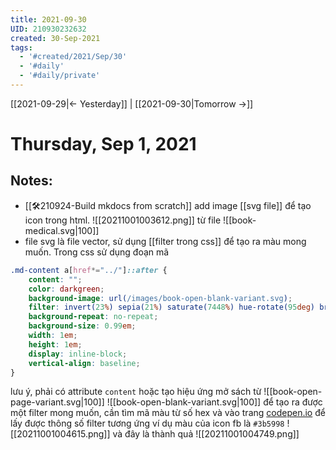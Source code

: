 ```yaml
---
title: 2021-09-30
UID: 210930232632
created: 30-Sep-2021
tags:
  - '#created/2021/Sep/30'
  - '#daily'
  - '#daily/private'
---
```

[[2021-09-29|<- Yesterday]] | [[2021-09-30|Tomorrow ->]]
# Thursday, Sep 1, 2021

## Notes:
- [[🛠️210924-Build mkdocs from scratch]] add image [[svg file]] để tạo icon trong html. ![[20211001003612.png]] từ file ![[book-medical.svg|100]]
- file svg là file vector, sử dụng [[filter trong css]] để tạo ra màu mong muốn. Trong css sử dụng đoạn mã 
```css
.md-content a[href*="../"]::after {
    content: "";
    color: darkgreen;
    background-image: url(/images/book-open-blank-variant.svg);
    filter: invert(23%) sepia(21%) saturate(7448%) hue-rotate(95deg) brightness(92%) contrast(105%);
    background-repeat: no-repeat;
    background-size: 0.99em;
    width: 1em;
    height: 1em;
    display: inline-block;
    vertical-align: baseline;
} 
```
lưu ý, phải có attribute `content`
hoặc tạo hiệu ứng mở sách từ ![[book-open-page-variant.svg|100]] ![[book-open-blank-variant.svg|100]]
để tạo ra được một filter mong muốn, cần tìm mã màu từ số hex và vào trang [codepen.io](https://codepen.io/sosuke/pen/Pjoqqp) để lấy được thông số filter tương  ứng ví dụ màu của icon fb là `#3b5998`
![[20211001004615.png]]
và đây là thành quả ![[20211001004749.png]]
